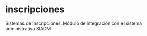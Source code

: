 # inscripciones
Sistemas de Inscripciones. Módulo de integración con el sistema administrativo SIADM
